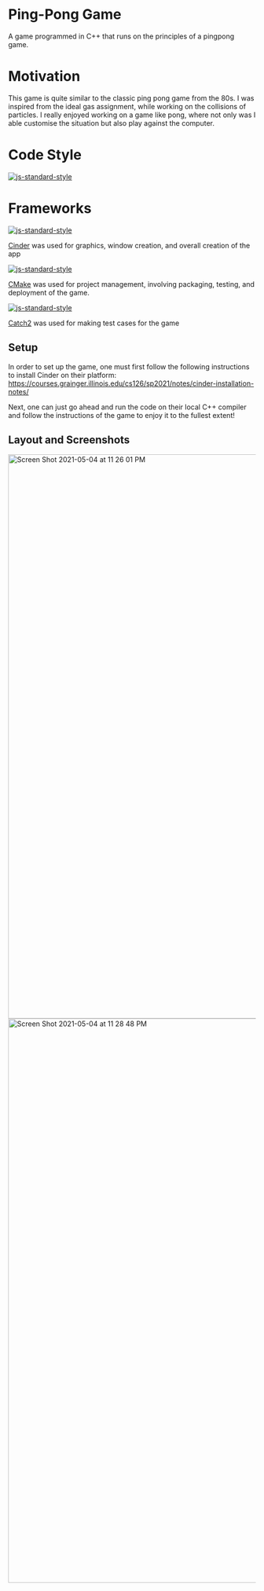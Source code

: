 # Ping-Pong Game
A game programmed in C++ that runs on the principles of a pingpong game.

# Motivation
This game is quite similar to the classic ping pong game from the 80s. I was inspired from the ideal gas assignment, while working on the collisions of particles. I really enjoyed working on a game like pong, where not only was I able customise the situation but also play against the computer.

# Code Style
[![js-standard-style](https://img.shields.io/badge/style-google%20c%2B%2B-brightgreen)](https://github.com/feross/standard)

# Frameworks
[![js-standard-style](https://img.shields.io/badge/library-cinder-brightgreen)](https://github.com/feross/standard)

[Cinder](https://libcinder.org/docs/) was used for graphics, window creation, and overall creation of the app

[![js-standard-style](https://img.shields.io/badge/dependency-CMake-brightgreen)](https://github.com/feross/standard)

[CMake](https://libcinder.org/docs/) was used for project management, involving packaging, testing, and deployment of the game.

[![js-standard-style](https://img.shields.io/badge/testing-Catch2-green)](https://github.com/feross/standard)

[Catch2](https://github.com/catchorg/Catch2) was used for making test cases for the game

## Setup

In order to set up the game, one must first follow the following instructions to install Cinder on their platform:
https://courses.grainger.illinois.edu/cs126/sp2021/notes/cinder-installation-notes/

Next, one can just go ahead and run the code on their local C++ compiler and follow the instructions of the game to enjoy it to the fullest extent!

## Layout and Screenshots

<img width="1149" alt="Screen Shot 2021-05-04 at 11 26 01 PM" src="https://user-images.githubusercontent.com/68249492/117097111-60437080-ad30-11eb-9bab-779be4b83075.png">
<img width="1149" alt="Screen Shot 2021-05-04 at 11 28 48 PM" src="https://user-images.githubusercontent.com/68249492/117097164-7ea96c00-ad30-11eb-8238-e69e048ffebe.png">
